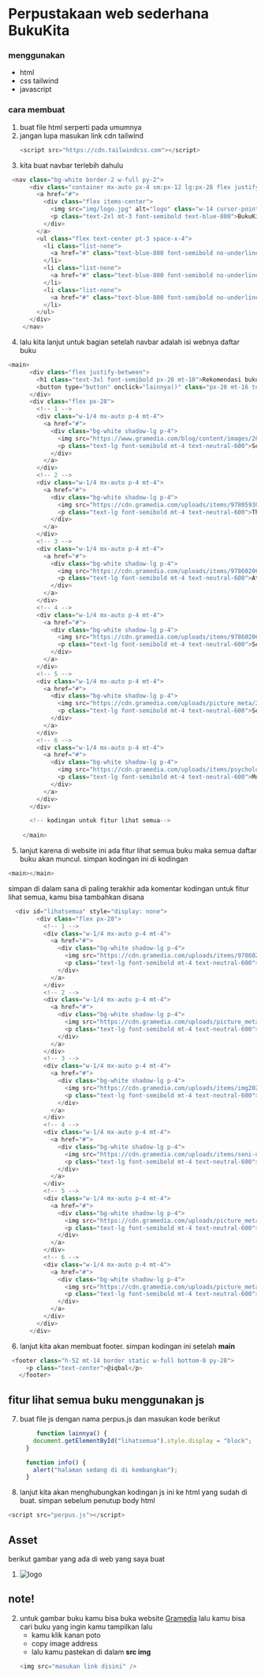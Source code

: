 # Perpustakaan web sederhana BukuKita 

### menggunakan
 - html
 - css tailwind
 - javascript 


### cara membuat

1. buat file html serperti pada umumnya
2. jangan lupa masukan link cdn tailwind
   ```js
   <script src="https://cdn.tailwindcss.com"></script>
   ```
3. kita buat navbar terlebih dahulu
```js
 <nav class="bg-white border-2 w-full py-2">
      <div class="container mx-auto px-4 sm:px-12 lg:px-28 flex justify-between items-center">
        <a href="#">
          <div class="flex items-center">
            <img src="img/logo.jpg" alt="logo" class="w-14 cursor-pointer" />
            <p class="text-2xl mt-3 font-semibold text-blue-800">BukuKita.com</p>
          </div>
        </a>
        <ul class="flex text-center pt-3 space-x-4">
          <li class="list-none">
            <a href="#" class="text-blue-800 font-semibold no-underline" onclick="info()">Kategori</a>
          </li>
          <li class="list-none">
            <a href="#" class="text-blue-800 font-semibold no-underline" onclick="info()">Download</a>
          </li>
          <li class="list-none">
            <a href="#" class="text-blue-800 font-semibold no-underline" onclick="info()">Contact</a>
          </li>
        </ul>
      </div>
    </nav>
```

4. lalu kita lanjut untuk bagian setelah navbar adalah isi webnya daftar buku 
```js
<main>
      <div class="flex justify-between">
        <h1 class="text-3xl font-semibold px-28 mt-10">Rekomendasi buku</h1>
        <button type="button" onclick="lainnya()" class="px-28 mt-16 text-blue-800">lihat semua</button>
      </div>
      <div class="flex px-28">
        <!-- 1 -->
        <div class="w-1/4 mx-auto p-4 mt-4">
          <a href="#">
            <div class="bg-white shadow-lg p-4">
              <img src="https://www.gramedia.com/blog/content/images/2023/04/11.jpg" alt="Buku 2" class="w-36 h-48 mx-auto" />
              <p class="text-lg font-semibold mt-4 text-neutral-600">Seni Berbicara</p>
            </div>
          </a>
        </div>
        <!-- 2 -->
        <div class="w-1/4 mx-auto p-4 mt-4">
          <a href="#">
            <div class="bg-white shadow-lg p-4">
              <img src="https://cdn.gramedia.com/uploads/items/9780593087633.jpg" alt="Buku 2" class="w-36 h-48 mx-auto" />
              <p class="text-lg font-semibold mt-4 text-neutral-600">The odds 1s out</p>
            </div>
          </a>
        </div>
        <!-- 3 -->
        <div class="w-1/4 mx-auto p-4 mt-4">
          <a href="#">
            <div class="bg-white shadow-lg p-4">
              <img src="https://cdn.gramedia.com/uploads/items/9786020633176_.Atomic_Habit.jpg" alt="Buku 2" class="w-36 h-48 mx-auto" />
              <p class="text-lg font-semibold mt-4 text-neutral-600">Atomic habits</p>
            </div>
          </a>
        </div>
        <!-- 4 -->
        <div class="w-1/4 mx-auto p-4 mt-4">
          <a href="#">
            <div class="bg-white shadow-lg p-4">
              <img src="https://cdn.gramedia.com/uploads/items/9786020628028_Seni-Berbicara-kepada-Siapa-Saja-Kapan-Saja-dan-di-Mana-Saja-ed.-Revisi.jpg" alt="Buku 2" class="w-36 h-48 mx-auto" />
              <p class="text-lg font-semibold mt-4 text-neutral-600">Seni Berbicara</p>
            </div>
          </a>
        </div>
        <!-- 5 -->
        <div class="w-1/4 mx-auto p-4 mt-4">
          <a href="#">
            <div class="bg-white shadow-lg p-4">
              <img src="https://cdn.gramedia.com/uploads/picture_meta/2023/6/8/j5hasrfmmczwjf35ccfe2x.jpg" alt="Buku 2" class="w-36 h-48 mx-auto" />
              <p class="text-lg font-semibold mt-4 text-neutral-600">Senja di alaska</p>
            </div>
          </a>
        </div>
        <!-- 6 -->
        <div class="w-1/4 mx-auto p-4 mt-4">
          <a href="#">
            <div class="bg-white shadow-lg p-4">
              <img src="https://cdn.gramedia.com/uploads/items/psychology_of_money.jpg" alt="Buku 2" class="w-36 h-48 mx-auto" />
              <p class="text-lg font-semibold mt-4 text-neutral-600">Money Psychology</p>
            </div>
          </a>
        </div>
      </div>

      <!-- kodingan untuk fitur lihat semua-->
    
    </main>
```

5. lanjut karena di website ini ada fitur lihat semua buku maka semua daftar buku akan muncul. simpan kodingan ini di kodingan 
```js
<main></main>
```
simpan di dalam sana di paling terakhir ada komentar kodingan untuk fitur lihat semua, kamu bisa tambahkan disana

```js
  <div id="lihatsemua" style="display: none">
        <div class="flex px-28">
          <!-- 1 -->
          <div class="w-1/4 mx-auto p-4 mt-4">
            <a href="#">
              <div class="bg-white shadow-lg p-4">
                <img src="https://cdn.gramedia.com/uploads/items/9786024553920-Bicara_itu_ada_seninya.jpg" alt="Buku 2" class="w-36 h-48 mx-auto" />
                <p class="text-lg font-semibold mt-4 text-neutral-600">bicara itu ada seninya</p>
              </div>
            </a>
          </div>
          <!-- 2 -->
          <div class="w-1/4 mx-auto p-4 mt-4">
            <a href="#">
              <div class="bg-white shadow-lg p-4">
                <img src="https://cdn.gramedia.com/uploads/picture_meta/2023/7/18/r6nezrwzruebpygb3couzq.jpg" alt="Buku 2" class="w-36 h-48 mx-auto" />
                <p class="text-lg font-semibold mt-4 text-neutral-600">Tone piece</p>
              </div>
            </a>
          </div>
          <!-- 3 -->
          <div class="w-1/4 mx-auto p-4 mt-4">
            <a href="#">
              <div class="bg-white shadow-lg p-4">
                <img src="https://cdn.gramedia.com/uploads/items/img20220101_11444970.jpg" alt="Buku 2" class="w-36 h-48 mx-auto" />
                <p class="text-lg font-semibold mt-4 text-neutral-600">Filosifi teras</p>
              </div>
            </a>
          </div>
          <!-- 4 -->
          <div class="w-1/4 mx-auto p-4 mt-4">
            <a href="#">
              <div class="bg-white shadow-lg p-4">
                <img src="https://cdn.gramedia.com/uploads/items/seni-negosiasi-_secrets-of-power-negotiating_-seni-canggih-untuk-melejitkan-kesuksesan-anda.jpg" alt="Buku 2" class="w-36 h-48 mx-auto" />
                <p class="text-lg font-semibold mt-4 text-neutral-600">Seni negosiasi</p>
              </div>
            </a>
          </div>
          <!-- 5 -->
          <div class="w-1/4 mx-auto p-4 mt-4">
            <a href="#">
              <div class="bg-white shadow-lg p-4">
                <img src="https://cdn.gramedia.com/uploads/picture_meta/2023/9/4/eqabs5dgzrpwkp7trvqajz.jpg" alt="Buku 2" class="w-36 h-48 mx-auto" />
                <p class="text-lg font-semibold mt-4 text-neutral-600">Jujutsu kaisen</p>
              </div>
            </a>
          </div>
          <!-- 6 -->
          <div class="w-1/4 mx-auto p-4 mt-4">
            <a href="#">
              <div class="bg-white shadow-lg p-4">
                <img src="https://cdn.gramedia.com/uploads/picture_meta/2023/10/10/6fdwgqqcfyo9ggpf9x9acg.jpg" alt="Buku 2" class="w-36 h-48 mx-auto" />
                <p class="text-lg font-semibold mt-4 text-neutral-600">Kaguya sama</p>
              </div>
            </a>
          </div>
        </div>
      </div>
```


6. lanjut kita akan membuat footer. simpan kodingan ini setelah  **main**
 ```js
  <footer class="h-52 mt-14 border static w-full bottom-0 py-28">
      <p class="text-center">@iqbal</p>
    </footer>
```

## fitur lihat semua buku menggunakan js

7. buat file js dengan nama perpus.js dan masukan kode berikut
 ```js
         function lainnya() {
        document.getElementById("lihatsemua").style.display = "block";
      }

      function info() {
        alert("halaman sedang di di kembangkan");
      }
 ```

 8. lanjut kita akan menghubungkan kodingan js ini ke html yang sudah di buat. simpan sebelum penutup body html
```js
<script src="perpus.js"></script>
```

## Asset 

berikut gambar yang ada di web yang saya buat

1.  <img src="img/logo.jpg" alt="logo" class="w-14 cursor-pointer" />
   
   ## note!
2. untuk gambar buku kamu bisa buka website [Gramedia](https://www.gramedia.com/) lalu kamu bisa cari buku yang ingin kamu tampilkan lalu 
   - kamu klik kanan poto
   - copy image address
   - lalu kamu pastekan di dalam **src img**
    ```js 
    <img src="masukan link disini" />
     ```
   
